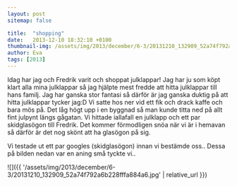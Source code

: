 ```yaml
---
layout: post
sitemap: false

title:  "shopping"
date:   2013-12-10 18:32:10 +0100
thumbnail-img: /assets/img/2013/december/6-3/20131210_132909_52a74f792a6b228fffa884a6.jpg
author: Eva
tags: [2013]
---
```


Idag har jag och Fredrik varit och shoppat julklappar! Jag har ju som köpt klart alla mina julklappar så jag hjälpte mest fredde att hitta julklappar till hans familj. Jag har ganska stor fantasi så därför är jag ganska duktig på att hitta julklappar tycker jag:D Vi satte hos ner vid ett fik och drack kaffe och bara mös på. Det låg högt upp i en byggnad så man kunde titta ned på allt fint julpynt längs gågatan. Vi hittade iallafall en julklapp och ett par skidglasögon till Fredrik. Det kommer förmodligen snöa när vi är i hemavan så därför är det nog skönt att ha glasögon på sig. 

Vi testade ut ett par googles (skidglasögon) innan vi bestämde oss.. Dessa på bilden nedan var en aning små tyckte vi..

![]({{ '/assets/img/2013/december/6-3/20131210_132909_52a74f792a6b228fffa884a6.jpg'  | relative_url }})


